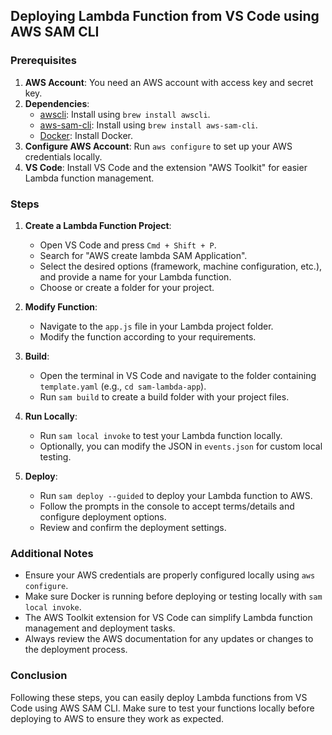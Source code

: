 ## Deploying Lambda Function from VS Code using AWS SAM CLI

### Prerequisites

1. **AWS Account**: You need an AWS account with access key and secret key.
2. **Dependencies**: 
    - [awscli](https://aws.amazon.com/cli/): Install using `brew install awscli`.
    - [aws-sam-cli](https://aws.amazon.com/serverless/sam/): Install using `brew install aws-sam-cli`.
    - [Docker](https://www.docker.com/): Install Docker.
3. **Configure AWS Account**: Run `aws configure` to set up your AWS credentials locally.
4. **VS Code**: Install VS Code and the extension "AWS Toolkit" for easier Lambda function management.

### Steps

1. **Create a Lambda Function Project**:
    - Open VS Code and press `Cmd + Shift + P`.
    - Search for "AWS create lambda SAM Application".
    - Select the desired options (framework, machine configuration, etc.), and provide a name for your Lambda function.
    - Choose or create a folder for your project.

2. **Modify Function**:
    - Navigate to the `app.js` file in your Lambda project folder.
    - Modify the function according to your requirements.

3. **Build**:
    - Open the terminal in VS Code and navigate to the folder containing `template.yaml` (e.g., `cd sam-lambda-app`).
    - Run `sam build` to create a build folder with your project files.

4. **Run Locally**:
    - Run `sam local invoke` to test your Lambda function locally.
    - Optionally, you can modify the JSON in `events.json` for custom local testing.

5. **Deploy**:
    - Run `sam deploy --guided` to deploy your Lambda function to AWS.
    - Follow the prompts in the console to accept terms/details and configure deployment options.
    - Review and confirm the deployment settings.
  
### Additional Notes

- Ensure your AWS credentials are properly configured locally using `aws configure`.
- Make sure Docker is running before deploying or testing locally with `sam local invoke`.
- The AWS Toolkit extension for VS Code can simplify Lambda function management and deployment tasks.
- Always review the AWS documentation for any updates or changes to the deployment process.

### Conclusion

Following these steps, you can easily deploy Lambda functions from VS Code using AWS SAM CLI. Make sure to test your functions locally before deploying to AWS to ensure they work as expected.
